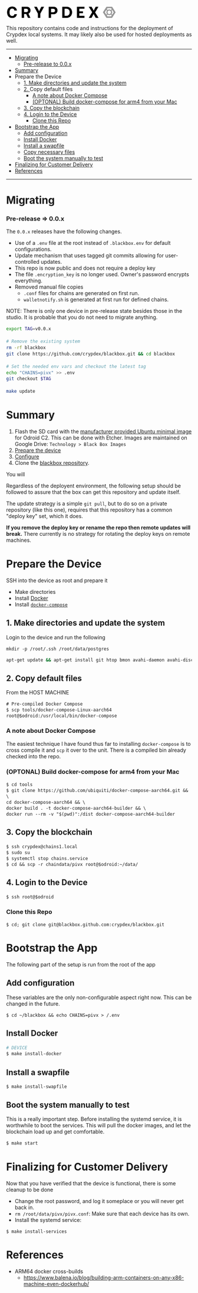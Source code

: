 <img src="https://raw.githubusercontent.com/crypdex/blackbox/master/resources/images/logo-black.png" width=300>

This repository contains code and instructions for the deployment of Crypdex local systems. It may likely also be used for hosted deployments as well.

<hr />
<!-- START doctoc generated TOC please keep comment here to allow auto update -->
<!-- DON'T EDIT THIS SECTION, INSTEAD RE-RUN doctoc TO UPDATE -->


- [Migrating](#migrating)
    - [Pre-release to 0.0.x](#pre-release-to-00x)
- [Summary](#summary)
- [<a name="prepare"></a>Prepare the Device](#a-nameprepareaprepare-the-device)
  - [1. Make directories and update the system](#1-make-directories-and-update-the-system)
  - [2. <a name="configure-ssh"></a>Copy default files](#2-a-nameconfigure-sshacopy-default-files)
    - [A note about Docker Compose](#a-note-about-docker-compose)
    - [(OPTONAL) Build docker-compose for arm4 from your Mac](#optonal-build-docker-compose-for-arm4-from-your-mac)
  - [3. Copy the blockchain](#3-copy-the-blockchain)
  - [4. Login to the Device](#4-login-to-the-device)
    - [Clone this Repo](#clone-this-repo)
- [Bootstrap the App](#bootstrap-the-app)
  - [Add configuration](#add-configuration)
  - [Install Docker](#install-docker)
  - [Install a swapfile](#install-a-swapfile)
  - [Copy necessary files](#copy-necessary-files)
  - [Boot the system manually to test](#boot-the-system-manually-to-test)
- [Finalizing for Customer Delivery](#finalizing-for-customer-delivery)
- [References](#references)

<!-- END doctoc generated TOC please keep comment here to allow auto update -->

<hr />

# Migrating

### Pre-release => 0.0.x

The `0.0.x` releases have the following changes.
- Use of a `.env` file at the root instead of `.blackbox.env` for default configurations.
- Update mechanism that uses tagged git commits allowing for user-controlled updates.
- This repo is now public and does not require a deploy key  
- The file `.encryption_key` is no longer used. Owner's password encrypts everything.
- Removed manual file copies
    - `.conf` files for chains are generated on first run.
    - `walletnotify.sh` is generated at first run for defined chains.

NOTE: There is only one device in pre-release state besides those in the studio. It is probable that you do not need to migrate anything.

```bash
export TAG=v0.0.x

# Remove the existing system
rm -rf blackbox
git clone https://github.com/crypdex/blackbox.git && cd blackbox

# Set the needed env vars and checkout the latest tag
echo "CHAINS=pivx" >> .env 
git checkout $TAG

make update
```


# Summary

1. Flash the SD card with the [manufacturer provided Ubuntu minimal image](https://wiki.odroid.com/odroid-c2/os_images/ubuntu/v3.0) for Odroid C2. This can be done with Etcher. Images are maintained on Google Drive: `Technology > Black Box Images`
1. [Prepare the device](#prepare)
1. [Configure](#configure-ssh)
1. Clone the [blackbox repository](https://github.com/crypdex/blackbox).

You will

Regardless of the deployent environment, the following setup should be followed to assure that the box can get this repository and update itself.

The update strategy is a simple `git pull`, but to do so on a private repository (like this one), requires that this repository has a common "deploy key" set, which it does.

**If you remove the deploy key or rename the repo then remote updates will break.** There currently is no strategy for rotating the deploy keys on remote machines.

# <a name="prepare"></a>Prepare the Device

SSH into the device as root and prepare it

- Make directories
- Install [Docker](https://docs.docker.com/install/linux/docker-ce/ubuntu/)
- Install [`docker-compose`](https://github.com/ubiquiti/docker-compose-aarch64)

## 1. Make directories and update the system

Login to the device and run the following

```
mkdir -p /root/.ssh /root/data/postgres
```

```bash
apt-get update && apt-get install git htop bmon avahi-daemon avahi-discover avahi-utils libnss-mdns mdns-scan -y && apt-get upgrade -y && reboot
```

## 2. <a name="configure-ssh"></a>Copy default files

From the HOST MACHINE

```shell
# Pre-compiled Docker Compose
$ scp tools/docker-compose-Linux-aarch64 root@$odroid:/usr/local/bin/docker-compose
```

### A note about Docker Compose

The easiest technique I have found thus far to installing `docker-compose` is to cross compile it and `scp` it over to the unit. There is a compiled bin already checked into the repo.

### (OPTONAL) Build docker-compose for arm4 from your Mac

```shell
$ cd tools
$ git clone https://github.com/ubiquiti/docker-compose-aarch64.git && \
cd docker-compose-aarch64 && \
docker build . -t docker-compose-aarch64-builder && \
docker run --rm -v "$(pwd)":/dist docker-compose-aarch64-builder
```

## 3. Copy the blockchain

```shell
$ ssh crypdex@chains1.local
$ sudo su
$ systemctl stop chains.service
$ cd && scp -r chaindata/pivx root@$odroid:~/data/
```

## 4. Login to the Device

```shell
$ ssh root@$odroid
```


### Clone this Repo

```shell
$ cd; git clone git@blackbox.github.com:crypdex/blackbox.git
```

# Bootstrap the App

The following part of the setup is run from the root of the app

## Add configuration

These variables are the only non-configurable aspect right now. This can be changed in the future.

```
$ cd ~/blackbox && echo CHAINS=pivx > /.env
```

## Install Docker

```bash
# DEVICE
$ make install-docker
```

## Install a swapfile

```
$ make install-swapfile
```

## Boot the system manually to test

This is a really important step. Before installing the systemd service, it is worthwhile to boot the services. This will pull the docker images, and let the blockchain load up and get comfortable.

```bash
$ make start
```

# Finalizing for Customer Delivery

Now that you have verified that the device is functional, there is some cleanup to be done

- Change the root password, and log it someplace or you will never get back in.
- `rm /root/data/pivx/pivx.conf`: Make sure that each device has its own.
- Install the systemd service:

```
$ make install-services
```

# References

- ARM64 docker cross-builds
  - https://www.balena.io/blog/building-arm-containers-on-any-x86-machine-even-dockerhub/
